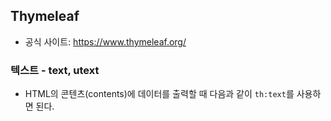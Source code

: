 ## Thymeleaf
- 공식 사이트: https://www.thymeleaf.org/

### 텍스트 - text, utext
- HTML의 콘텐츠(contents)에 데이터를 출력할 때 다음과 같이 `th:text`를 사용하면 된다.
